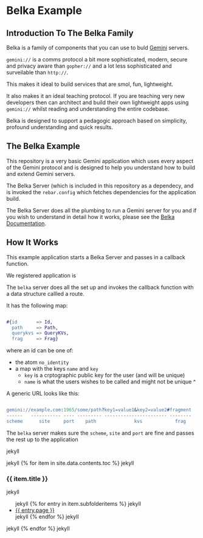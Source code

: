 # Belka Example

## Introduction To The Belka Family

Belka is a family of components that you can use to buld [Gemini](https://gemini.circumlunar.space/) servers.

`gemini://` is a comms protocol a bit more sophisticated, modern, secure and privacy aware than `gopher://` and a lot less sophisticated and surveilable than `http://`.

This makes it ideal to build services that are smol, fun, lightweight.

It also makes it an ideal teaching protocol. If you are teaching very new developers then can architect and build their own lightweight apps using `gemini://` whilst reading and understanding the entire codebase.

Belka is designed to support a pedagogic approach based on simplicity, profound understanding and quick results.

## The Belka Example

This repository is a very basic Gemini application which uses every aspect of the Gemini protocol and is designed to help you understand how to build and extend Gemini servers.

The Belka Server (which is included in this repository as a dependecy, and is invoked the `rebar.config` which fetches dependencies for the application build.

The Belka Server does all the plumbing to run a Gemini server for you and if you wish to understand in detail how it works, please see the [Belka Documentation](https://gordonguthrie.github.io/belka).

## How It Works

This example application starts a Belka Server and passes in a callback function.

We registered application is

The `belka` server does all the set up and invokes the callback function with a data structure callled a route.

It has the following map:

```erlang

#{id       => Id,
  path     => Path,
  querykvs => QueryKVs,
  frag     => Frag}

```

where an id can be one of:

* the atom `no_identity`
* a map with the keys `name` and `key`
    * `key` is a crptographic public key for the user (and will be unique)
    * `name` is what the users wishes to be called and might not be unique
^

A generic URL looks like this:

```erlang

gemini://example.com:1965/some/path?key1=value1&key2=value2#fragment
------   ----------- ---- --------- ----------------------- --------
scheme      site     port    path              kvs            frag

```

The `belka` server makes sure the `scheme`, `site` and `port` are fine and passes the rest up to the application

jekyll <div>
jekyll {% for item in site.data.contents.toc %}
jekyll     <h3>{{ item.title }}</h3>
jekyll       <ul>
jekyll         {% for entry in item.subfolderitems %}
jekyll           <li><a href="{{ entry.url }}">{{ entry.page }}</a></li>
jekyll         {% endfor %}
jekyll       </ul>
jekyll   {% endfor %}
jekyll </div>
